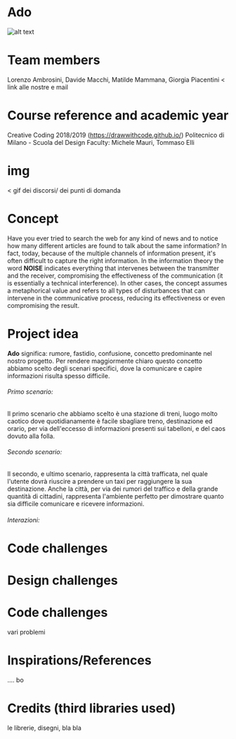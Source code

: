 # Ado
![alt text](https://github.com/drawwithcode/2018-group-work-group-08/blob/master/imgr/logo.PNG)
# Team members
Lorenzo Ambrosini, Davide Macchi, Matilde Mammana, Giorgia Piacentini
< link alle nostre e mail
# Course reference and academic year
Creative Coding 2018/2019 (https://drawwithcode.github.io/)
Politecnico di Milano - Scuola del Design
Faculty: Michele Mauri, Tommaso Elli
# img
< gif dei discorsi/ dei punti di domanda
# Concept
Have you ever tried to search the web for any kind of news and to notice how many different articles are found to talk about the same information?
In fact, today, because of the multiple channels of information present, it's often difficult to capture the right information. 
In the information theory the word **NOISE** indicates everything that intervenes between the transmitter and the receiver, compromising the effectiveness of the communication (it is essentially a technical interference).
In other cases, the concept assumes a metaphorical value and refers to all types of disturbances that can intervene in the communicative process, reducing its effectiveness or even compromising the result.

# Project idea

**Ado** significa: rumore, fastidio, confusione, concetto predominante nel nostro progetto.
Per rendere maggiormente chiaro questo concetto abbiamo scelto degli scenari specifici, dove la comunicare e capire informazioni risulta spesso difficile.

###### Primo scenario:
Il primo scenario che abbiamo scelto è una stazione di treni, luogo molto caotico dove quotidianamente è facile sbagliare treno, destinazione ed orario, per via dell'eccesso di informazioni presenti sui tabelloni, e del caos dovuto alla folla.

###### Secondo scenario:
Il secondo, e ultimo scenario, rappresenta la città trafficata, nel quale l'utente dovrà riuscire a prendere un taxi per raggiungere la sua destinazione. Anche la città, per via dei rumori del traffico e della grande quantità di cittadini, rappresenta l'ambiente perfetto per dimostrare quanto sia difficile comunicare e ricevere informazioni.

###### Interazioni:



# Code challenges
# Design challenges
# Code challenges

vari problemi
# Inspirations/References
.... bo
# Credits (third libraries used)
le librerie, disegni, bla bla 


